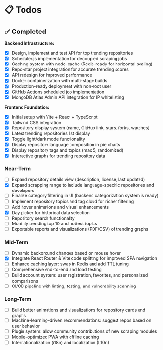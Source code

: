 # 📋 Todos

## ✅ Completed

**Backend Infrastructure:**

- [x] Design, implement and test API for top trending repositories
- [x] Scheduler.js implementation for decoupled scraping jobs
- [x] Caching system with node-cache (Redis-ready for horizontal scaling)
- [x] Repo-star project integration for accurate trending scores
- [x] API redesign for improved performance
- [x] Docker containerization with multi-stage builds
- [x] Production-ready deployment with non-root user
- [x] GitHub Actions scheduled job implementation
- [x] MongoDB Atlas Admin API integration for IP whitelisting

**Frontend Foundation:**

- [x] Initial setup with Vite + React + TypeScript
- [x] Tailwind CSS integration
- [x] Repository display system (name, GitHub link, stars, forks, watches)
- [x] Latest trending repositories list display
- [x] Toggle light/dark mode functionality
- [x] Display repository language composition in pie charts
- [x] Display repository tags and topics (max 5, randomized)
- [x] Interactive graphs for trending repository data

### Near-Term

- [ ] Expand repository details view (description, license, last updated)
- [x] Expand scrapping range to include language-specific repositories and developers
- [ ] Finalize category filtering in UI (backend categorization system is ready)
- [ ] Implement repository topics and tag cloud for richer filtering
- [ ] Add hover animations and visual enhancements
- [x] Day picker for historical data selection
- [ ] Repository search functionality
- [ ] Monthly trending top 10 and hottest topics
- [ ] Exportable reports and visualizations (PDF/CSV) of trending graphs

### Mid-Term

- [ ] Dynamic background changes based on mouse hover
- [x] Integrate React Router & Vite code splitting for improved SPA navigation
- [ ] Enhance caching layer: swap in Redis and add TTL tuning
- [ ] Comprehensive end-to-end and load testing
- [ ] Build account system: user registration, favorites, and personalized comparisons
- [ ] CI/CD pipeline with linting, testing, and vulnerability scanning

### Long-Term

- [ ] Build better animations and visualizations for repository cards and graphs
- [ ] Machine-learning–driven recommendations: suggest repos based on user behavior
- [ ] Plugin system: allow community contributions of new scraping modules
- [ ] Mobile-optimized PWA with offline caching
- [ ] Internationalization (i18n) and localization (L10n)
